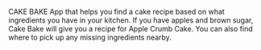 CAKE BAKE
App that helps you find a cake recipe based on what ingredients you have in your kitchen.
If you have apples and brown sugar, Cake Bake will give you a recipe for Apple Crumb Cake.
You can also find where to pick up any missing ingredients nearby.

